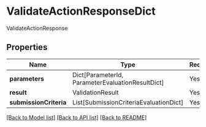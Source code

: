 # ValidateActionResponseDict

ValidateActionResponse

## Properties
| Name | Type | Required | Description |
| ------------ | ------------- | ------------- | ------------- |
**parameters** | Dict[ParameterId, ParameterEvaluationResultDict] | Yes |  |
**result** | ValidationResult | Yes |  |
**submissionCriteria** | List[SubmissionCriteriaEvaluationDict] | Yes |  |


[[Back to Model list]](../../README.md#documentation-for-models) [[Back to API list]](../../README.md#documentation-for-api-endpoints) [[Back to README]](../../README.md)
